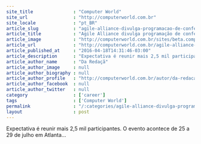 ```yaml
---
site_title               : "Computer World"
site_url                 : "http://computerworld.com.br"
site_locale              : "pt_BR"
article_slug             : "agile-alliance-divulga-programacao-de-conferencia-sobre-cultura-agil"
article_title            : "Agile Alliance divulga programação de conferência sobre cultura Ágil"
article_image            : "http://computerworld.com.br/sites/beta.computerworld.com.br/files/news_articles/agil_devops_0.jpg"
article_url              : "http://computerworld.com.br/agile-alliance-divulga-programacao-de-conferencia-sobre-cultura-agil"
article_published_at     : "2016-04-18T14:31:46-03:00"
article_description      : "Expectativa é reunir mais 2,5 mil participantes. O evento acontece de 25 a 29 de julho em Atlanta..."
article_author_name      : "Da Redaçã"
article_author_image     : null
article_author_biography : null
article_author_profile   : "http://computerworld.com.br/autor/da-redacao"
article_author_facebook  : null
article_author_twitter   : null
category                 : ['career']
tags                     : ['Computer World']
permalink                : "/:categories/agile-alliance-divulga-programacao-de-conferencia-sobre-cultura-agil/"
layout                   : post
---
```


Expectativa é reunir mais 2,5 mil participantes. O evento acontece de 25 a 29 de julho em Atlanta...
